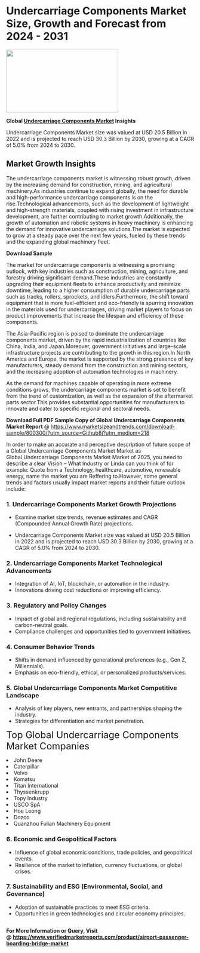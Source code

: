 <H1>Undercarriage Components Market Size, Growth and Forecast from 2024 - 2031</H1><img class="aligncenter size-medium wp-image-584254" src="https://thirdeyenews.in/wp-content/uploads/2024/09/Global-Market-Research-300x168.jpeg" alt="" width="300" height="168" /><p><strong>Global&nbsp;<a href="https://www.marketsizeandtrends.com/download-sample/800300/?utm_source=Github8j?utm_medium=218">Undercarriage Components Market</a> Insights</strong></p><p>Undercarriage Components Market size was valued at USD 20.5 Billion in 2022 and is projected to reach USD 30.3 Billion by 2030, growing at a CAGR of 5.0% from 2024 to 2030.</p><p><h2>Market Growth Insights</h2> <p>The undercarriage components market is witnessing robust growth, driven by the increasing demand for construction, mining, and agricultural machinery.As industries continue to expand globally, the need for durable and high-performance undercarriage components is on the rise.Technological advancements, such as the development of lightweight and high-strength materials, coupled with rising investment in infrastructure development, are further contributing to market growth.Additionally, the growth of automation and robotic systems in heavy machinery is enhancing the demand for innovative undercarriage solutions.The market is expected to grow at a steady pace over the next few years, fueled by these trends and the expanding global machinery fleet.</p> <p><strong>Download Sample</strong></p> <p>The market for undercarriage components is witnessing a promising outlook, with key industries such as construction, mining, agriculture, and forestry driving significant demand.These industries are constantly upgrading their equipment fleets to enhance productivity and minimize downtime, leading to a higher consumption of durable undercarriage parts such as tracks, rollers, sprockets, and idlers.Furthermore, the shift toward equipment that is more fuel-efficient and eco-friendly is spurring innovation in the materials used for undercarriages, driving market players to focus on product improvements that increase the lifespan and efficiency of these components.</p> <p>The Asia-Pacific region is poised to dominate the undercarriage components market, driven by the rapid industrialization of countries like China, India, and Japan.Moreover, government initiatives and large-scale infrastructure projects are contributing to the growth in this region.In North America and Europe, the market is supported by the strong presence of key manufacturers, steady demand from the construction and mining sectors, and the increasing adoption of automation technologies in machinery.</p> <p>As the demand for machines capable of operating in more extreme conditions grows, the undercarriage components market is set to benefit from the trend of customization, as well as the expansion of the aftermarket parts sector.This provides substantial opportunities for manufacturers to innovate and cater to specific regional and sectoral needs.</p> <p><span class=""><strong>Download Full PDF Sample Copy of Global Undercarriage Components Market Report</strong> @ <a href="https://www.marketsizeandtrends.com/download-sample/800300/?utm_source=Github8j?utm_medium=218" target="_blank">https://www.marketsizeandtrends.com/download-sample/800300/?utm_source=Github8j?utm_medium=218</a></span></p><p>In order to make an accurate and perceptive description of future scope of a Global&nbsp;Undercarriage Components Market Market as Global&nbsp;Undercarriage Components Market Market of 2025, you need to describe a clear Vision &ndash; What Industry or Linda can you think of for example: Quote from a Technology, healthcare, automotive, renewable energy, name the market you are Reffering to.However, some general trends and factors usually impact market reports and their future outlook include:</p><h3>1.&nbsp;<strong>Undercarriage Components Market Growth Projections</strong></h3><ul><li>Examine market size trends, revenue estimates and CAGR (Compounded Annual Growth Rate) projections.</li><li><p>Undercarriage Components Market size was valued at USD 20.5 Billion in 2022 and is projected to reach USD 30.3 Billion by 2030, growing at a CAGR of 5.0% from 2024 to 2030.</p></li></ul><h3>2.&nbsp;<strong>Undercarriage Components Market Technological Advancements</strong></h3><ul><li>Integration of AI, IoT, blockchain, or automation in the industry.</li><li>Innovations driving cost reductions or improving efficiency.</li></ul><h3>3.&nbsp;<strong>Regulatory and Policy Changes</strong></h3><ul><li>Impact of global and regional regulations, including sustainability and carbon-neutral goals.</li><li>Compliance challenges and opportunities tied to government initiatives.</li></ul><h3>4.&nbsp;<strong>Consumer Behavior Trends</strong></h3><ul><li>Shifts in demand influenced by generational preferences (e.g., Gen Z, Millennials).</li><li>Emphasis on eco-friendly, ethical, or personalized products/services.</li></ul><h3>5.&nbsp;<strong>Global Undercarriage Components Market Competitive Landscape</strong></h3><ul><li>Analysis of key players, new entrants, and partnerships shaping the industry.</li><li>Strategies for differentiation and market penetration.</li></ul><p data-pm-slice="1 1 []"><span style="color: inherit; font-family: inherit; font-size: 25px;">Top Global Undercarriage Components Market Companies</span></p><div class="" data-test-id=""><p><li>John Deere</li><li> Caterpillar</li><li> Volvo</li><li> Komatsu</li><li> Titan International</li><li> Thyssenkrupp</li><li> Topy Industry</li><li> USCO SpA</li><li> Hoe Leong</li><li> Dozco</li><li> Quanzhou Fulian Machinery Equipment</li></p></div><h3>6.&nbsp;<strong>Economic and Geopolitical Factors</strong></h3><ul><li>Influence of global economic conditions, trade policies, and geopolitical events.</li><li>Resilience of the market to inflation, currency fluctuations, or global crises.</li></ul><h3>7.&nbsp;<strong>Sustainability and ESG (Environmental, Social, and Governance)</strong></h3><ul><li>Adoption of sustainable practices to meet ESG criteria.</li><li>Opportunities in green technologies and circular economy principles.</li></ul><h2><strong style="font-size: 14px;">For More Information or Query, Visit @&nbsp;</strong><a style="background-color: #ffffff; font-size: 14px;" href="https://www.marketsizeandtrends.com/report/undercarriage-components-market/" target="_blank">https://www.verifiedmarketreports.com/product/airport-passenger-boarding-bridge-market</a></h2>